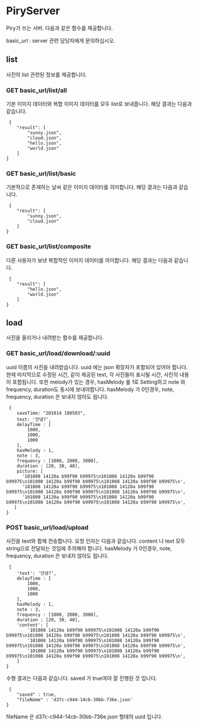 # PiryServer
Piry가 쓰는 서버. 다음과 같은 함수를 제공합니다.

basic_url : server 관련 담당자에게 문의하십시오.

## list
사진의 list 관련된 정보를 제공합니다.

### GET basic_url/list/all
기본 이미지 데이터와 복합 이미지 데이터를 모두 list로 보내줍니다.
해당 결과는 다음과 같습니다.
<pre><code> {
    "result": [
        "sunny.json",
        "cloud.json",
        "hello.json",
        "world.json"
    ]
}
</code></pre>

### GET basic_url/list/basic
기본적으로 존재하는 날씨 같은 이미지 데이터를 의미합니다.
해당 결과는 다음과 같습니다.
<pre><code> {
    "result": [
        "sunny.json",
        "cloud.json"
    ]
}
</code></pre>

### GET basic_url/list/composite
다른 사용자가 보낸 복합적인 이미지 데이터를 의미합니다.
해당 결과는 다음과 같습니다.
<pre><code> {
    "result": [
        "hello.json",
        "world.json"
    ]
}
</code></pre>

## load
사진을 올리거나 내려받는 함수를 제공합니다.

### GET basic_url/load/download/:uuid
uuid 이름의 사진을 내려받습니다. uuid 에는 json 확장자가 포함되어 있어야 합니다.
현재 마지막으로 수정된 시간, 같이 제공된 text, 각 사진들이 표시될 시간, 사진의 내용이 포함됩니다.
또한 melody가 있는 경우, hasMelody 를 1로 Setting하고 note 와 frequency, duration도 동시에 보내야합니다.
hasMelody 가 0인경우, note, frequency, duration 은 보내지 않아도 됩니다.
<pre><code> {
    saveTime: "201014 180503",
    text: '안녕?',
    delayTime : [
        1000,
        1000,
        1000
    ],
    hasMelody : 1,
    note : 3,
    frequency : [1000, 2000, 3000],
    duration : [20, 30, 40],
    picture: [ 
      '101008 14120a b99f90 b99975\n101008 14120a b99f90 b99975\n101008 14120a b99f90 b99975\n101008 14120a b99f90 b99975\n',
      '101008 14120a b99f90 b99975\n101008 14120a b99f90 b99975\n101008 14120a b99f90 b99975\n101008 14120a b99f90 b99975\n',
      '101008 14120a b99f90 b99975\n101008 14120a b99f90 b99975\n101008 14120a b99f90 b99975\n101008 14120a b99f90 b99975\n',
   ]
}
</code></pre>


### POST basic_url/load/upload
사진을 text와 함께 전송합니다. 요청 인자는 다음과 같습니다.
content 나 text 모두 string으로 전달되는 것임에 주의해야 합니다.
hasMelody 가 0인경우, note, frequency, duration 은 보내지 않아도 됩니다.
<pre><code> {
    'text': '안녕?',
    delayTime : [
        1000,
        1000,
        1000
    ],
    hasMelody : 1,
    note : 3,
    frequency : [1000, 2000, 3000],
    duration : [20, 30, 40],
    'content': [ 
        '101008 14120a b99f90 b99975\n101008 14120a b99f90 b99975\n101008 14120a b99f90 b99975\n101008 14120a b99f90 b99975\n',
        '101008 14120a b99f90 b99975\n101008 14120a b99f90 b99975\n101008 14120a b99f90 b99975\n101008 14120a b99f90 b99975\n',
        '101008 14120a b99f90 b99975\n101008 14120a b99f90 b99975\n101008 14120a b99f90 b99975\n101008 14120a b99f90 b99975\n',
    ]
}
</code></pre>


수행 결과는 다음과 같습니다. saved 가 true여야 잘 진행된 것 입니다.
<pre><code> { 
    "saved" : true, 
    "fileName" : 'd37c-c944-14cb-30bb-736e.json' 
}
</code></pre>
fileName 은 d37c-c944-14cb-30bb-736e.json 형태의 uuid 입니다.